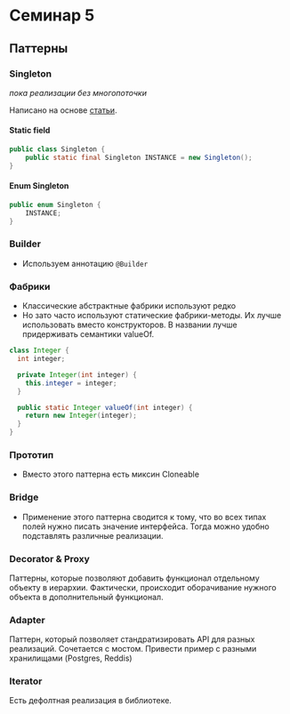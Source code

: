 # Семинар 5

## Паттерны

### Singleton

*пока реализации без многопоточки*

Написано на основе [статьи](https://habr.com/ru/articles/129494/).

#### Static field

```java
public class Singleton {
	public static final Singleton INSTANCE = new Singleton();
}
```

#### Enum Singleton

```java
public enum Singleton {
	INSTANCE;
}
```

### Builder

* Используем аннотацию ```@Builder```

### Фабрики

* Классические абстрактные фабрики используют редко
* Но зато часто используют статические фабрики-методы. Их лучше использовать вместо конструкторов. В названии лучше придерживать семантики valueOf.

```java
class Integer {
  int integer;

  private Integer(int integer) {
    this.integer = integer;
  }

  public static Integer valueOf(int integer) {
    return new Integer(integer);
  } 
}
```

### Прототип

* Вместо этого паттерна есть миксин Cloneable

### Bridge

* Применение этого паттерна сводится к тому, что во всех типах полей нужно писать значение интерфейса. Тогда можно удобно подставлять различные реализации.

### Decorator & Proxy

Паттерны, которые позволяют добавить функционал отдельному объекту в иерархии. Фактически, происходит оборачивание нужного объекта в дополнительный функционал.

### Adapter

Паттерн, который позволяет стандратизировать API для разных реализаций. Сочетается с мостом. Привести пример с разными хранилищами (Postgres, Reddis)

### Iterator

Есть дефолтная реализация в библиотеке.



